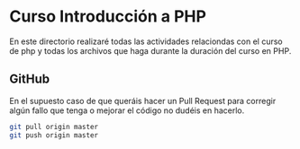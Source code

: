 # Curso Introducción a PHP 

En este directorio realizaré todas las actividades relaciondas con el curso de php y todas los archivos que haga durante la duración del curso en PHP.
## GitHub

En el supuesto caso de que queráis hacer un Pull Request para corregir algún fallo que tenga o mejorar el código no dudéis en hacerlo.
```bash
git pull origin master
git push origin master
```
